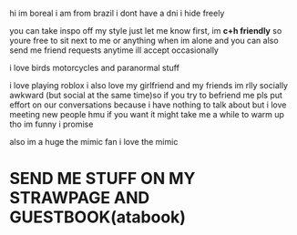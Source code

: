 hi im boreal i am from brazil i dont have a dni i hide freely

you can take inspo off my style just let me know first, im **c+h friendly** so youre free to sit next to me or anything when im alone and you can also send me friend requests anytime ill accept occasionally

i love birds motorcycles and paranormal stuff

i love playing roblox i also love my girlfriend and my friends im rlly socially awkward (but social at the same time)so if you try to befriend me
pls put effort on our conversations because i have nothing to talk about but i love meeting new people hmu if you want
it might take me a while to warm up tho im funny i promise 

also im a huge the mimic fan i love the mimic 

# SEND ME STUFF ON MY STRAWPAGE AND GUESTBOOK(atabook)
